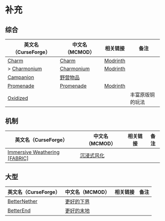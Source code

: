 # 补充

## 综合

| 英文名（CurseForge）                                                    | 中文名（MCMOD）                                    | 相关链接                                            | 备注             |
| ----------------------------------------------------------------------- | -------------------------------------------------- | --------------------------------------------------- | ---------------- |
| [Charm](https://www.curseforge.com/minecraft/mc-mods/charm)             | [Charm](https://www.mcmod.cn/class/2069.html)      | [Modrinth](https://www.modrinth.com/mod/charm)      |                  |
| > [Charmonium](https://www.curseforge.com/minecraft/mc-mods/charmonium) | [Charmonium](https://www.mcmod.cn/class/3578.html) | [Modrinth](https://www.modrinth.com/mod/charmonium) |                  |
| [Campanion](https://www.curseforge.com/minecraft/mc-mods/campanion)     | [野营物品](https://www.mcmod.cn/class/2852.html)   |                                                     |                  |
| [Promenade](https://www.curseforge.com/minecraft/mc-mods/promenade)     | [Promenade](https://www.mcmod.cn/class/5300.html)  | [Modrinth](https://modrinth.com/mod/promenade)      |                  |
| [Oxidized](https://www.curseforge.com/minecraft/mc-mods/oxidized)       |                                                    |                                                     | 丰富原版铜的玩法 |

## 机制

| 英文名（CurseForge）                                                                                      | 中文名（MCMOD）                                    | 相关链接 | 备注 |
| --------------------------------------------------------------------------------------------------------- | -------------------------------------------------- | -------- | ---- |
| [Immersive Weathering [FABRIC]](https://www.curseforge.com/minecraft/mc-mods/immersive-weathering-fabric) | [沉浸式风化](https://www.mcmod.cn/class/6057.html) |          |      |

## 大型

| 英文名（CurseForge）                                                      | 中文名（MCMOD）                                    | 相关链接 | 备注 |
| ------------------------------------------------------------------------- | -------------------------------------------------- | -------- | ---- |
| [BetterNether](https://www.curseforge.com/minecraft/mc-mods/betternether) | [更好的下界](https://www.mcmod.cn/class/1579.html) |          |      |
| [BetterEnd](https://www.curseforge.com/minecraft/mc-mods/betterend)       | [更好的末地](https://www.mcmod.cn/class/3163.html) |          |      |
